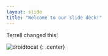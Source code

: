 ```yaml
---
layout: slide
title: "Welcome to our slide deck!"
---
```


Terrell changed this!  

![droidtocat](https://octodex.github.com/images/droidtocat.png)
{: .center}
